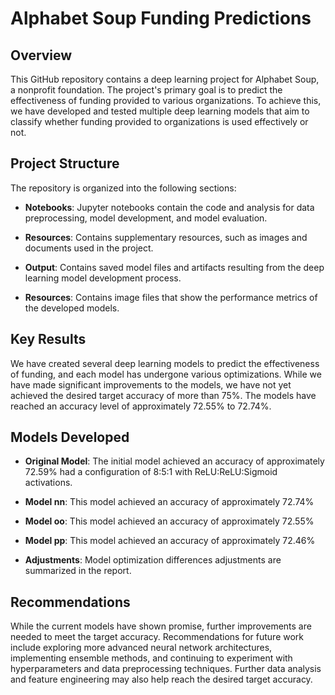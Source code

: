 # Alphabet Soup Funding Predictions

## Overview

This GitHub repository contains a deep learning project for Alphabet Soup, a nonprofit foundation. The project's primary goal is to predict the effectiveness of funding provided to various organizations. To achieve this, we have developed and tested multiple deep learning models that aim to classify whether funding provided to organizations is used effectively or not.

## Project Structure

The repository is organized into the following sections:

- **Notebooks**: Jupyter notebooks contain the code and analysis for data preprocessing, model development, and model evaluation.

- **Resources**: Contains supplementary resources, such as images and documents used in the project.

- **Output**: Contains saved model files and artifacts resulting from the deep learning model development process.

- **Resources**: Contains image files that show the performance metrics of the developed models.

## Key Results

We have created several deep learning models to predict the effectiveness of funding, and each model has undergone various optimizations. While we have made significant improvements to the models, we have not yet achieved the desired target accuracy of more than 75%. The models have reached an accuracy level of approximately 72.55% to 72.74%.

## Models Developed

- **Original Model**: The initial model achieved an accuracy of approximately 72.59% had a configuration of 8:5:1 with ReLU:ReLU:Sigmoid activations.

- **Model nn**: This model achieved an accuracy of approximately 72.74% 

- **Model oo**: This model achieved an accuracy of approximately 72.55% 

- **Model pp**: This model achieved an accuracy of approximately 72.46%

- **Adjustments**: Model optimization differences adjustments are summarized in the report.

## Recommendations

While the current models have shown promise, further improvements are needed to meet the target accuracy. Recommendations for future work include exploring more advanced neural network architectures, implementing ensemble methods, and continuing to experiment with hyperparameters and data preprocessing techniques. Further data analysis and feature engineering may also help reach the desired target accuracy.


